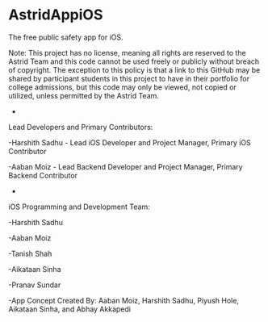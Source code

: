 # AstridAppiOS
The free public safety app for iOS. 

Note: This project has no license, meaning all rights are reserved to the Astrid Team and this code cannot be used freely or publicly without breach of copyright.
The exception to this policy is that a link to this GitHub may be shared by participant students in this project to have in their portfolio for college admissions, but this code may only be viewed, not copied or utilized, unless permitted by the Astrid Team.

-

Lead Developers and Primary Contributors:

-Harshith Sadhu - Lead iOS Developer and Project Manager, Primary iOS Contributor

-Aaban Moiz - Lead Backend Developer and Project Manager, Primary Backend Contributor

-

iOS Programming and Development Team:

-Harshith Sadhu

-Aaban Moiz

-Tanish Shah

-Aikataan Sinha

-Pranav Sundar

-App Concept Created By: Aaban Moiz, Harshith Sadhu, Piyush Hole, Aikataan Sinha, and Abhay Akkapedi
